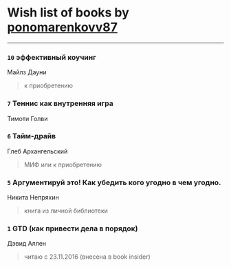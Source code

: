 # Wish list of books by [ponomarenkovv87](http://openid.yandex.ru/ponomarenkovv87/)
---

### `10` эффективный коучинг
Майлз Дауни
> к приобретению

### `7` Теннис как внутренняя игра
Тимоти Голви

### `6` Тайм-драйв
Глеб Архангельский
> МИФ или к приобретению

### `5` Аргументируй это! Как убедить кого угодно в чем угодно.
Никита Непряхин
> книга из личной библиотеки

### `1` GTD (как привести дела в порядок)
Дэвид Аллен
> читаю с 23.11.2016 (внесена в book insider)

